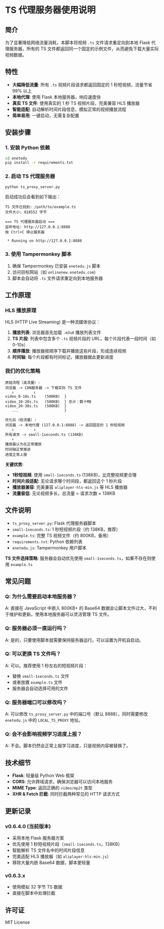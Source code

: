 # TS 代理服务器使用说明

## 简介

为了显著降低网络流量消耗，本脚本将视频 `.ts` 文件请求重定向到本地 Flask 代理服务器，所有的 TS 文件都返回同一个固定的示例文件，从而避免下载大量实际视频数据。

## 特性

- **大幅降低流量**: 所有 `.ts` 视频片段请求都返回固定的 1 秒短视频，流量节省 99% 以上
- **本地代理**: 使用 Flask 本地服务器，响应速度快
- **真实 TS 文件**: 使用真实的 1 秒 TS 视频片段，完美兼容 HLS 播放器
- **智能适配**: 自动解析时间片段信息，模拟正常的视频播放流程
- **简单易用**: 一键启动，无需复杂配置

## 安装步骤

### 1. 安装 Python 依赖

```bash
cd enetedu
pip install -r requirements.txt
```

### 2. 启动 TS 代理服务器

```bash
python ts_proxy_server.py
```

启动成功后会看到如下输出：

```
TS 文件已找到: /path/to/example.ts
文件大小: 818552 字节

=== TS 代理服务器启动 ===
监听地址: http://127.0.0.1:8888
按 Ctrl+C 停止服务器

 * Running on http://127.0.0.1:8888
```

### 3. 使用 Tampermonkey 脚本

1. 确保 Tampermonkey 已安装 `enetedu.js` 脚本
2. 访问目标网站（如 `onlinenew.enetedu.com`）
3. 脚本会自动将 `.ts` 文件请求重定向到本地服务器

## 工作原理

### HLS 播放原理

HLS (HTTP Live Streaming) 是一种流媒体协议：

1. **播放列表**: 浏览器首先加载 `.m3u8` 播放列表文件
2. **TS 片段**: 列表中包含多个 `.ts` 视频片段的 URL，每个片段代表一段时间（如 0-10s）
3. **顺序播放**: 播放器按顺序下载并播放这些片段，形成连续视频
4. **时间轴**: 每个片段都有时间标记，播放器据此更新进度

### 我们的优化策略

```
原始流程（高流量）:
浏览器 -> CDN服务器 -> 下载实际 TS 文件
   ↓         ↓
video_0-10s.ts    (500KB)  }
video_10-20s.ts   (500KB)  } 总计：数十MB
video_20-30s.ts   (500KB)  }
   ...                     }

优化后（低流量）:
浏览器 -> 本地代理 (127.0.0.1:8888) -> 返回固定的 1 秒短视频
   ↓         ↓
所有请求 -> small-1seconds.ts (138KB)
   ↓
播放器认为在正常播放
时间轴正常推进
进度正常上报
```

**关键优势**:

- **1秒短视频**: 使用 `small-1seconds.ts` (138KB)，比完整视频更合理
- **时间片段适配**: 无论请求哪个时间段，都返回这个 1 秒片段
- **播放器兼容**: 完美兼容 `aliplayer-hls-min.js` 等 HLS 播放器
- **流量极低**: 无论视频多长，总流量 = 请求次数 × 138KB

## 文件说明

- `ts_proxy_server.py`: Flask 代理服务器脚本
- `small-1seconds.ts`: 1 秒短视频片段（约 138KB，推荐）
- `example.ts`: 完整 TS 视频文件（约 800KB，备用）
- `requirements.txt`: Python 依赖列表
- `enetedu.js`: Tampermonkey 用户脚本

**TS 文件选择策略**:
服务器会自动优先使用 `small-1seconds.ts`，如果不存在则使用 `example.ts`

## 常见问题

### Q: 为什么需要启动本地服务器？

A: 直接在 JavaScript 中嵌入 800KB+ 的 Base64 数据会让脚本文件过大，不利于维护和更新。使用本地服务器可以灵活管理 TS 文件。

### Q: 服务器必须一直运行吗？

A: 是的，只要使用脚本就需要保持服务器运行。可以设置为开机自启动。

### Q: 可以更换 TS 文件吗？

A: 可以。推荐使用 1 秒左右的短视频片段：

- 替换 `small-1seconds.ts` 文件
- 或者放置 `example.ts` 文件
- 服务器会自动选择可用的文件

### Q: 服务器端口可以修改吗？

A: 可以修改 `ts_proxy_server.py` 中的端口号（默认 8888），同时需要修改 `enetedu.js` 中的 `LOCAL_TS_PROXY` 地址。

### Q: 会不会影响视频学习进度上报？

A: 不会。脚本仍然会正常上报学习进度，只是视频内容被替换了。

## 技术细节

- **Flask**: 轻量级 Python Web 框架
- **CORS**: 允许跨域请求，确保浏览器可以访问本地服务
- **MIME Type**: 返回正确的 `video/mp2t` 类型
- **XHR & Fetch 拦截**: 同时拦截两种常见的 HTTP 请求方式

## 更新记录

### v0.6.4.0 (当前版本)

- 采用本地 Flask 服务器方案
- 优先使用 1 秒短视频片段（`small-1seconds.ts`，138KB）
- 智能解析 TS 文件名中的时间片段信息
- 完美适配 HLS 播放器（如 `aliplayer-hls-min.js`）
- 移除大量内嵌 Base64 数据，脚本更轻量

### v0.6.3.x

- 使用模拟 32 字节 TS 数据
- 直接在脚本中处理拦截

## 许可证

MIT License
